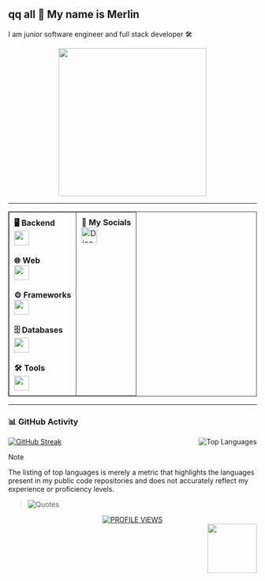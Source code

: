 ## qq all 👋 My name is Merlin

I am junior software engineer and full stack developer 🛠

<div align="center">
  <img height="300" src="https://i.gifer.com/1abF.gif" />
</div>

---

<table style="border:1px solid #444; border-collapse: collapse;">
  <tr>
    <td style="vertical-align: top; padding: 10px; border:1px solid #444;">
      <strong>🖥️ Backend</strong><br>
      <img src="https://skillicons.dev/icons?i=cs,cpp,java,python" height="30"/>
      <br><br>
      <strong>🌐 Web</strong><br>
      <img src="https://skillicons.dev/icons?i=html,css,js,ts" height="30"/>
      <br><br>
      <strong>⚙️ Frameworks</strong><br>
      <img src="https://skillicons.dev/icons?i=vue,flask" height="30"/>
      <br><br>
      <strong>🗄️ Databases</strong><br>
      <img src="https://skillicons.dev/icons?i=mysql" height="30"/>
      <br><br>
      <strong>🛠️ Tools</strong><br>
      <img src="https://skillicons.dev/icons?i=vscode,visualstudio,git" height="30"/>
    </td>
    <td style="vertical-align: top; padding: 10px; border:1px solid #444;">
      <strong>🤝 My Socials</strong><br>
      <a href="https://discord.com/users/cwasx" target="_blank">
        <picture>
          <source media="(prefers-color-scheme: dark)" srcset="https://raw.githubusercontent.com/danielcranney/readme-generator/main/public/icons/socials/discord-dark.svg" />
          <source media="(prefers-color-scheme: light)" srcset="https://raw.githubusercontent.com/danielcranney/readme-generator/main/public/icons/socials/discord.svg" />
          <img src="https://raw.githubusercontent.com/danielcranney/readme-generator/main/public/icons/socials/discord.svg" width="32" height="32" alt="Discord" />
        </picture>
      </a>
    </td>
  </tr>
</table>

---

### 📊 GitHub Activity 
<div>
  <a href="https://github.com/q-Merlin-p">
    <img alt="GitHub Streak" src="https://streak-stats.demolab.com/?user=q-Merlin-p&theme=codeSTACKr&border_radius=4&date_format=M%20j%5B%2C%20Y%5D&background=0D1117&dates=808080&stroke=ec4899&hide_border=true&ring=ec4899&fire=ec4899&currStreakLabel=d3d3d3&currStreakNum=d3d3d3&sideNums=d3d3d3&sideLabels=d3d3d3"/>
  </a>
      <img align="right" alt="Top Languages" src="https://github-readme-stats.vercel.app/api/top-langs/?username=q-Merlin-p&langs_count=8&layout=compact&theme=codeSTACKr&hide_border=true&bg_color=0D1117&count_private=false&title_color=d3d3d3"/>
  </a>
</div>

> [!NOTE]
> The listing of top languages is merely a metric that highlights the languages present in my public code repositories and does not accurately reflect my experience or proficiency levels.

> ![Quotes](https://quotes-github-readme.vercel.app/api?type=horizontal&theme=dark)





<div align="center">
   <a href="https://visitorbadge.io/status?path=https%3A%2F%2Fgithub.com%2Fq-Merlin-p">
      <img src="https://api.visitorbadge.io/api/visitors?path=https%3A%2F%2Fgithub.com%2Fq-Merlin-p&label=PROFILE%20VIEWS&labelColor=gray&countColor=%23007bff" alt="PROFILE VIEWS"/>
   </a>
</div>
<img src="https://i.pinimg.com/originals/85/9c/84/859c843258e41f3fa647a920bb3b7fe1.gif" align = "right" width="100">

